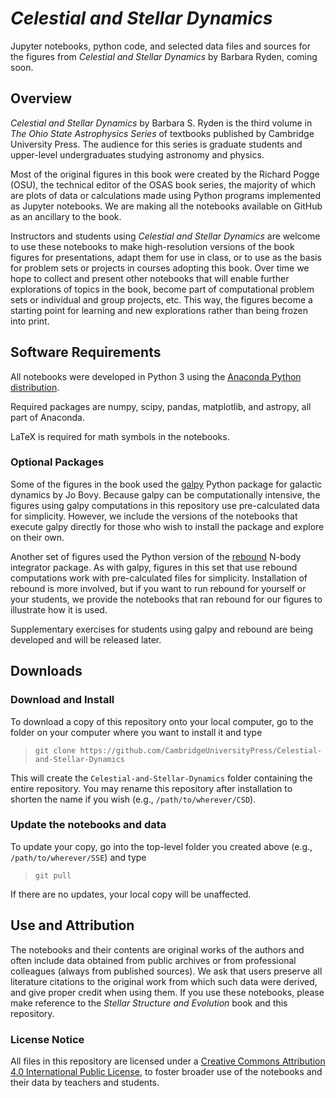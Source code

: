 # *Celestial and Stellar Dynamics*

Jupyter notebooks, python code, and selected data files and sources for the figures from *Celestial and Stellar Dynamics* by Barbara Ryden, coming
soon.

## Overview
*Celestial and Stellar Dynamics* by Barbara S. Ryden is the third volume in *The Ohio State Astrophysics Series* of 
textbooks published by Cambridge University Press.  The audience for this series is graduate students and upper-level undergraduates studying
astronomy and physics.

Most of the original figures in this book were created by the Richard Pogge (OSU), the technical editor of the OSAS book series, the majority of 
which are plots of data or calculations made using Python programs implemented as Jupyter notebooks. We are making all the notebooks available 
on GitHub as an ancillary to the book.

Instructors and students using *Celestial and Stellar Dynamics* are welcome to use these notebooks to make high-resolution versions
of the book figures for presentations, adapt them for use in class, or to use as the basis for problem sets or projects in courses 
adopting this book.  Over time we hope to collect and present other notebooks that will enable further explorations of topics in the book, 
become part of computational problem sets or individual and group projects, etc. This way, the figures become a starting point for learning
and new explorations rather than being frozen into print.

## Software Requirements

All notebooks were developed in Python 3 using the [Anaconda Python distribution](https://www.anaconda.com). 

Required packages are numpy, scipy, pandas, matplotlib, and astropy, all part of Anaconda.

LaTeX is required for math symbols in the notebooks.

### Optional Packages

Some of the figures in the book used the [galpy](https://github.com/jobovy/galpy) Python package for galactic dynamics by Jo Bovy.
Because galpy can be computationally intensive, the figures using galpy computations in this repository use pre-calculated
data for simplicity.  However, we include the versions of the notebooks that execute galpy directly for those who wish to install the package
and explore on their own.

Another set of figures used the Python version of the [rebound](https://rebound.readthedocs.io/en/latest/) N-body integrator package.
As with galpy, figures in this set that use rebound computations work with pre-calculated files for simplicity.  Installation of rebound is
more involved, but if you want to run rebound for yourself or your students, we provide the notebooks that ran rebound for our figures
to illustrate how it is used.

Supplementary exercises for students using galpy and rebound are being developed and will be released later.

## Downloads

### Download and Install

To download a copy of this repository onto your local computer, go to the folder on your computer where you want to install it and type

> `git clone https://github.com/CambridgeUniversityPress/Celestial-and-Stellar-Dynamics`

This will create the `Celestial-and-Stellar-Dynamics` folder containing the entire repository.  You may rename this repository after
installation to shorten the name if you wish (e.g., `/path/to/wherever/CSD`).

### Update the notebooks and data

To update your copy, go into the top-level folder you created above (e.g., `/path/to/wherever/SSE`) and type

> `git pull`

If there are no updates, your local copy will be unaffected.

## Use and Attribution

The notebooks and their contents are original works of the authors and often include data obtained from public archives or from 
professional colleagues (always from published sources).  We ask that users preserve all literature citations to the original work
from which such data were derived, and give proper credit when using them. If you use these notebooks, please make
reference to the *Stellar Structure and Evolution* book and this repository.

### License Notice

All files in this repository are licensed under a [Creative Commons Attribution 4.0 International Public License](https://creativecommons.org/licenses/by/4.0/), 
to foster broader use of the notebooks and their data by teachers and students.

